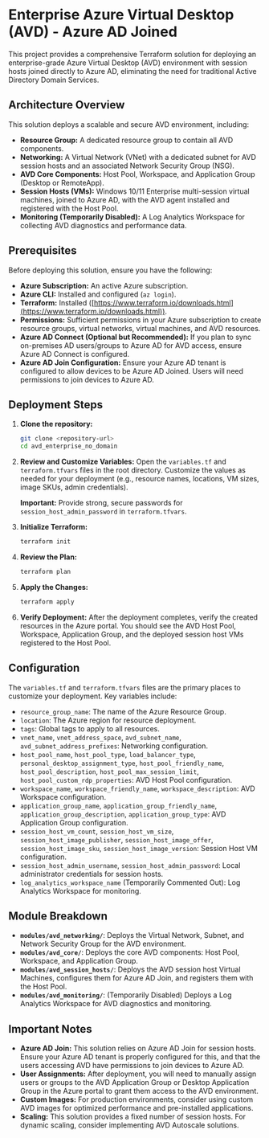 # Enterprise Azure Virtual Desktop (AVD) - Azure AD Joined

This project provides a comprehensive Terraform solution for deploying an enterprise-grade Azure Virtual Desktop (AVD) environment with session hosts joined directly to Azure AD, eliminating the need for traditional Active Directory Domain Services.

## Architecture Overview

This solution deploys a scalable and secure AVD environment, including:

*   **Resource Group:** A dedicated resource group to contain all AVD components.
*   **Networking:** A Virtual Network (VNet) with a dedicated subnet for AVD session hosts and an associated Network Security Group (NSG).
*   **AVD Core Components:** Host Pool, Workspace, and Application Group (Desktop or RemoteApp).
*   **Session Hosts (VMs):** Windows 10/11 Enterprise multi-session virtual machines, joined to Azure AD, with the AVD agent installed and registered with the Host Pool.
*   **Monitoring (Temporarily Disabled):** A Log Analytics Workspace for collecting AVD diagnostics and performance data.

## Prerequisites

Before deploying this solution, ensure you have the following:

*   **Azure Subscription:** An active Azure subscription.
*   **Azure CLI:** Installed and configured (`az login`).
*   **Terraform:** Installed ([https://www.terraform.io/downloads.html](https://www.terraform.io/downloads.html)).
*   **Permissions:** Sufficient permissions in your Azure subscription to create resource groups, virtual networks, virtual machines, and AVD resources.
*   **Azure AD Connect (Optional but Recommended):** If you plan to sync on-premises AD users/groups to Azure AD for AVD access, ensure Azure AD Connect is configured.
*   **Azure AD Join Configuration:** Ensure your Azure AD tenant is configured to allow devices to be Azure AD Joined. Users will need permissions to join devices to Azure AD.

## Deployment Steps

1.  **Clone the repository:**
    ```bash
    git clone <repository-url>
    cd avd_enterprise_no_domain
    ```

2.  **Review and Customize Variables:**
    Open the `variables.tf` and `terraform.tfvars` files in the root directory. Customize the values as needed for your deployment (e.g., resource names, locations, VM sizes, image SKUs, admin credentials).

    **Important:** Provide strong, secure passwords for `session_host_admin_password` in `terraform.tfvars`.

3.  **Initialize Terraform:**
    ```bash
    terraform init
    ```

4.  **Review the Plan:**
    ```bash
    terraform plan
    ```

5.  **Apply the Changes:**
    ```bash
    terraform apply
    ```

6.  **Verify Deployment:**
    After the deployment completes, verify the created resources in the Azure portal. You should see the AVD Host Pool, Workspace, Application Group, and the deployed session host VMs registered to the Host Pool.

## Configuration

The `variables.tf` and `terraform.tfvars` files are the primary places to customize your deployment. Key variables include:

*   `resource_group_name`: The name of the Azure Resource Group.
*   `location`: The Azure region for resource deployment.
*   `tags`: Global tags to apply to all resources.
*   `vnet_name`, `vnet_address_space`, `avd_subnet_name`, `avd_subnet_address_prefixes`: Networking configuration.
*   `host_pool_name`, `host_pool_type`, `load_balancer_type`, `personal_desktop_assignment_type`, `host_pool_friendly_name`, `host_pool_description`, `host_pool_max_session_limit`, `host_pool_custom_rdp_properties`: AVD Host Pool configuration.
*   `workspace_name`, `workspace_friendly_name`, `workspace_description`: AVD Workspace configuration.
*   `application_group_name`, `application_group_friendly_name`, `application_group_description`, `application_group_type`: AVD Application Group configuration.
*   `session_host_vm_count`, `session_host_vm_size`, `session_host_image_publisher`, `session_host_image_offer`, `session_host_image_sku`, `session_host_image_version`: Session Host VM configuration.
*   `session_host_admin_username`, `session_host_admin_password`: Local administrator credentials for session hosts.
*   `log_analytics_workspace_name` (Temporarily Commented Out): Log Analytics Workspace for monitoring.

## Module Breakdown

*   **`modules/avd_networking/`**: Deploys the Virtual Network, Subnet, and Network Security Group for the AVD environment.
*   **`modules/avd_core/`**: Deploys the core AVD components: Host Pool, Workspace, and Application Group.
*   **`modules/avd_session_hosts/`**: Deploys the AVD session host Virtual Machines, configures them for Azure AD Join, and registers them with the Host Pool.
*   **`modules/avd_monitoring/`**: (Temporarily Disabled) Deploys a Log Analytics Workspace for AVD diagnostics and monitoring.

## Important Notes

*   **Azure AD Join:** This solution relies on Azure AD Join for session hosts. Ensure your Azure AD tenant is properly configured for this, and that the users accessing AVD have permissions to join devices to Azure AD.
*   **User Assignments:** After deployment, you will need to manually assign users or groups to the AVD Application Group or Desktop Application Group in the Azure portal to grant them access to the AVD environment.
*   **Custom Images:** For production environments, consider using custom AVD images for optimized performance and pre-installed applications.
*   **Scaling:** This solution provides a fixed number of session hosts. For dynamic scaling, consider implementing AVD Autoscale solutions.